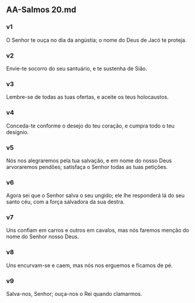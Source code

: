 ## AA-Salmos 20.md
### v1
 O Senhor te ouça no dia da angústia; o nome do Deus de Jacó te proteja.
### v2
 Envie-te socorro do seu santuário, e te sustenha de Sião.
### v3
 Lembre-se de todas as tuas ofertas, e aceite os teus holocaustos.
### v4
 Conceda-te conforme o desejo do teu coração, e cumpra todo o teu desígnio.
### v5
 Nós nos alegraremos pela tua salvação, e em nome do nosso Deus arvoraremos pendões; satisfaça o Senhor todas as tuas petições.
### v6
 Agora sei que o Senhor salva o seu ungido; ele lhe responderá lá do seu santo céu, com a força salvadora da sua destra.
### v7
 Uns confiam em carros e outros em cavalos, mas nós faremos menção do nome do Senhor nosso Deus.
### v8
 Uns encurvam-se e caem, mas nós nos erguemos e ficamos de pé.
### v9
 Salva-nos, Senhor; ouça-nos o Rei quando clamarmos.
